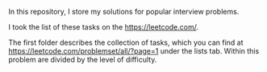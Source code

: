In this repository, I store my solutions for popular interview problems. 

I took the list of these tasks on the https://leetcode.com/. 

The first folder describes the collection of tasks, which you can find at https://leetcode.com/problemset/all/?page=1 under the lists tab. Within this problem are divided by the level of difficulty.
